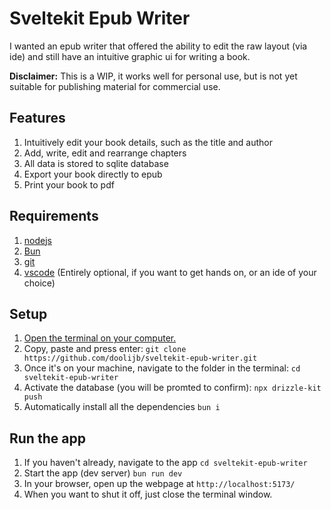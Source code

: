# Sveltekit Epub Writer

I wanted an epub writer that offered the ability to edit the raw layout (via ide) and still have an intuitive graphic ui for writing a book.

**Disclaimer:** This is a WIP, it works well for personal use, but is not yet suitable for publishing material for commercial use.

## Features

1. Intuitively edit your book details, such as the title and author
2. Add, write, edit and rearrange chapters
3. All data is stored to sqlite database
4. Export your book directly to epub
5. Print your book to pdf

## Requirements

1. [nodejs](https://nodejs.org/en/download)
2. [Bun](https://bun.sh/)
3. [git](https://git-scm.com/downloads)
4. [vscode](https://code.visualstudio.com/) (Entirely optional, if you want to get hands on, or an ide of your choice)

## Setup

1. [Open the terminal on your computer.](https://www.youtube.com/watch?v=m2YKlRaO26A)
2. Copy, paste and press enter: `git clone https://github.com/doolijb/sveltekit-epub-writer.git`
3. Once it's on your machine, navigate to the folder in the terminal: `cd sveltekit-epub-writer`
4. Activate the database (you will be promted to confirm): `npx drizzle-kit push`
5. Automatically install all the dependencies `bun i`

## Run the app

1. If you haven't already, navigate to the app `cd sveltekit-epub-writer`
2. Start the app (dev server) `bun run dev`
3. In your browser, open up the webpage at `http://localhost:5173/`
4. When you want to shut it off, just close the terminal window.
